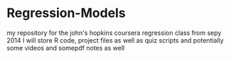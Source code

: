 Regression-Models
=================

my repository for the john's hopkins coursera regression class from sepy 2014
I will store R code, project files as well as quiz scripts and potentially some videos and somepdf notes as well
